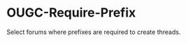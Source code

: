 OUGC-Require-Prefix
===================

Select forums where prefixes are required to create threads.